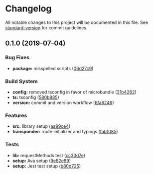 # Changelog

All notable changes to this project will be documented in this file. See [standard-version](https://github.com/conventional-changelog/standard-version) for commit guidelines.

## 0.1.0 (2019-07-04)


### Bug Fixes

* **package:** misspelled scripts ([06d27c9](https://github.com/AntJanus/electron-transponder/commit/06d27c9))


### Build System

* **config:** removed tsconfig in favor of microbundle ([31b4282](https://github.com/AntJanus/electron-transponder/commit/31b4282))
* **ts:** tsconfig ([580b885](https://github.com/AntJanus/electron-transponder/commit/580b885))
* **version:** commit and version workflow ([6fa6246](https://github.com/AntJanus/electron-transponder/commit/6fa6246))


### Features

* **src:** library setup ([aa99ce4](https://github.com/AntJanus/electron-transponder/commit/aa99ce4))
* **transponder:** route initializer and typings ([fab1085](https://github.com/AntJanus/electron-transponder/commit/fab1085))


### Tests

* **lib:** requestMethods test ([cc33d7e](https://github.com/AntJanus/electron-transponder/commit/cc33d7e))
* **setup:** Ava setup ([9e82e69](https://github.com/AntJanus/electron-transponder/commit/9e82e69))
* **setup:** Jest test setup ([b80d725](https://github.com/AntJanus/electron-transponder/commit/b80d725))
